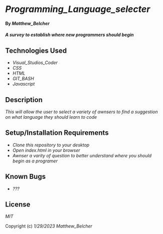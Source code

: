 # _Programming_Language_selecter_

#### By _Matthew_Belcher_

#### _A survey to establish where new programmers should begin_

## Technologies Used

* _Visual_Studios_Coder_
* _CSS_
* _HTML_
* _GIT_BASH_
* _Javascript_

## Description

_This will allow the user to select a variety of awnsers to find a suggestion on what language they should learn to code_

## Setup/Installation Requirements

* _Clone this repository to your desktop_
* _Open index.html in your browser_
* _Awnser a varity of question to better understand where you should begin as a programer_

## Known Bugs

* _???_



## License

_MIT_

Copyright (c) _1/29/2023_ _Matthew_Belcher_